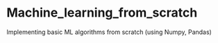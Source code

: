 # Machine_learning_from_scratch
Implementing basic ML algorithms from scratch (using Numpy, Pandas)
